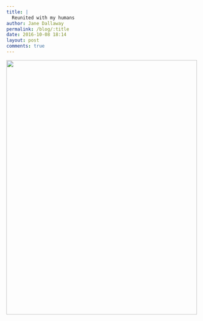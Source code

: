 ```yaml
---
title: |
  Reunited with my humans
author: Jane Dallaway
permalink: /blog/:title
date: 2016-10-08 18:14
layout: post
comments: true
---
```


<div>
        <a href="http://static.skitters.dallaway.com/2016-10-08-reunited-with-my-humans-fullsize-IMG_3755.JPG">
          <img src="http://static.skitters.dallaway.com/2016-10-08-reunited-with-my-humans-thumb-IMG_3755.JPG" width="500" height="667"/>
        </a>
      </div>



  

      
